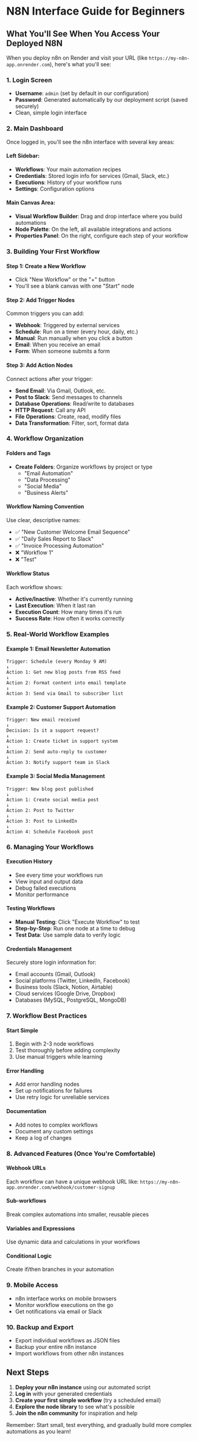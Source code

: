 # N8N Interface Guide for Beginners

## What You'll See When You Access Your Deployed N8N

When you deploy n8n on Render and visit your URL (like `https://my-n8n-app.onrender.com`), here's what you'll see:

### 1. Login Screen
- **Username**: `admin` (set by default in our configuration)
- **Password**: Generated automatically by our deployment script (saved securely)
- Clean, simple login interface

### 2. Main Dashboard
Once logged in, you'll see the n8n interface with several key areas:

#### Left Sidebar:
- **Workflows**: Your main automation recipes
- **Credentials**: Stored login info for services (Gmail, Slack, etc.)
- **Executions**: History of your workflow runs
- **Settings**: Configuration options

#### Main Canvas Area:
- **Visual Workflow Builder**: Drag and drop interface where you build automations
- **Node Palette**: On the left, all available integrations and actions
- **Properties Panel**: On the right, configure each step of your workflow

### 3. Building Your First Workflow

#### Step 1: Create a New Workflow
- Click "New Workflow" or the "+" button
- You'll see a blank canvas with one "Start" node

#### Step 2: Add Trigger Nodes
Common triggers you can add:
- **Webhook**: Triggered by external services
- **Schedule**: Run on a timer (every hour, daily, etc.)
- **Manual**: Run manually when you click a button
- **Email**: When you receive an email
- **Form**: When someone submits a form

#### Step 3: Add Action Nodes
Connect actions after your trigger:
- **Send Email**: Via Gmail, Outlook, etc.
- **Post to Slack**: Send messages to channels
- **Database Operations**: Read/write to databases
- **HTTP Request**: Call any API
- **File Operations**: Create, read, modify files
- **Data Transformation**: Filter, sort, format data

### 4. Workflow Organization

#### Folders and Tags
- **Create Folders**: Organize workflows by project or type
  - "Email Automation"
  - "Data Processing"
  - "Social Media"
  - "Business Alerts"

#### Workflow Naming Convention
Use clear, descriptive names:
- ✅ "New Customer Welcome Email Sequence"
- ✅ "Daily Sales Report to Slack"
- ✅ "Invoice Processing Automation"
- ❌ "Workflow 1"
- ❌ "Test"

#### Workflow Status
Each workflow shows:
- **Active/Inactive**: Whether it's currently running
- **Last Execution**: When it last ran
- **Execution Count**: How many times it's run
- **Success Rate**: How often it works correctly

### 5. Real-World Workflow Examples

#### Example 1: Email Newsletter Automation
```
Trigger: Schedule (every Monday 9 AM)
↓
Action 1: Get new blog posts from RSS feed
↓
Action 2: Format content into email template
↓
Action 3: Send via Gmail to subscriber list
```

#### Example 2: Customer Support Automation
```
Trigger: New email received
↓
Decision: Is it a support request?
↓
Action 1: Create ticket in support system
↓
Action 2: Send auto-reply to customer
↓
Action 3: Notify support team in Slack
```

#### Example 3: Social Media Management
```
Trigger: New blog post published
↓
Action 1: Create social media post
↓
Action 2: Post to Twitter
↓
Action 3: Post to LinkedIn
↓
Action 4: Schedule Facebook post
```

### 6. Managing Your Workflows

#### Execution History
- See every time your workflows run
- View input and output data
- Debug failed executions
- Monitor performance

#### Testing Workflows
- **Manual Testing**: Click "Execute Workflow" to test
- **Step-by-Step**: Run one node at a time to debug
- **Test Data**: Use sample data to verify logic

#### Credentials Management
Securely store login information for:
- Email accounts (Gmail, Outlook)
- Social platforms (Twitter, LinkedIn, Facebook)
- Business tools (Slack, Notion, Airtable)
- Cloud services (Google Drive, Dropbox)
- Databases (MySQL, PostgreSQL, MongoDB)

### 7. Workflow Best Practices

#### Start Simple
1. Begin with 2-3 node workflows
2. Test thoroughly before adding complexity
3. Use manual triggers while learning

#### Error Handling
- Add error handling nodes
- Set up notifications for failures
- Use retry logic for unreliable services

#### Documentation
- Add notes to complex workflows
- Document any custom settings
- Keep a log of changes

### 8. Advanced Features (Once You're Comfortable)

#### Webhook URLs
Each workflow can have a unique webhook URL like:
`https://my-n8n-app.onrender.com/webhook/customer-signup`

#### Sub-workflows
Break complex automations into smaller, reusable pieces

#### Variables and Expressions
Use dynamic data and calculations in your workflows

#### Conditional Logic
Create if/then branches in your automation

### 9. Mobile Access
- n8n interface works on mobile browsers
- Monitor workflow executions on the go
- Get notifications via email or Slack

### 10. Backup and Export
- Export individual workflows as JSON files
- Backup your entire n8n instance
- Import workflows from other n8n instances

## Next Steps

1. **Deploy your n8n instance** using our automated script
2. **Log in** with your generated credentials
3. **Create your first simple workflow** (try a scheduled email)
4. **Explore the node library** to see what's possible
5. **Join the n8n community** for inspiration and help

Remember: Start small, test everything, and gradually build more complex automations as you learn!
